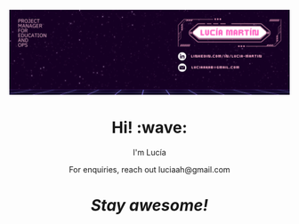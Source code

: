 ![Social banner](/images/My_character1.png)
<h1 align='center'> Hi! :wave:</h1>
<p align='center'>
I'm Lucía 
</p>
<p align='center'><a>For enquiries, reach out luciaah@gmail.com </a> </p>

<h1 align='center'><i>Stay awesome!</i></h1>

